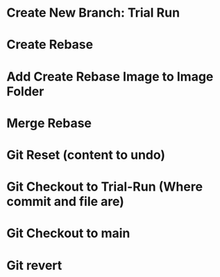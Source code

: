# Create New Branch: Trial Run 
# Create Rebase
# Add Create Rebase Image to Image Folder
# Merge Rebase
# Git Reset (content to undo)
# Git Checkout to Trial-Run (Where commit and file are)
# Git Checkout to main 
# Git revert
